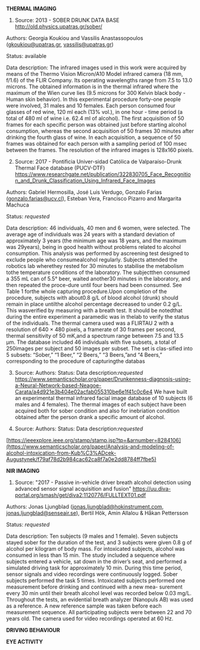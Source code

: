 
**THERMAL IMAGING**

1. Source: 2013 - SOBER DRUNK DATA BASE http://old.physics.upatras.gr/sober/

Authors: Georgia Koukiou and Vassilis Anastassopoulos (gkoukiou@upatras.gr, vassilis@upatras.gr)

Status: available

Data description: The infrared images used in this work were acquired by means of the Thermo Vision Micron/A10 Model infrared camera (18 mm, f/1.6) of the FLIR Company. Its operating wavelengths range from 7.5 to 13.0 microns. The obtained information is in the thermal infrared where the maximum of the Wien curve lies (9.5 microns for 300 Kelvin black body - Human skin behavior). In this experimental procedure forty-one people were involved, 31 males and 10 females. Each person consumed four glasses of red wine, 120 ml each (13% vol.), in one hour - time period (a total of 480 ml of wine i.e. 62.4 ml of alcohol). The first acquisition of 50 frames for each specific person was obtained just before starting alcohol consumption, whereas the second acquisition of 50 frames 30 minutes after drinking the fourth glass of wine. In each acquisition, a sequence of 50 frames was obtained for each person with a sampling period of 100 msec between the frames. The resolution of the infrared images is 128x160 pixels.


2. Source: 2017 - Pontificia Univer-sidad Católica de Valparaíso-Drunk Thermal Face database (PUCV-DTF) https://www.researchgate.net/publication/322830705_Face_Recognition_and_Drunk_Classification_Using_Infrared_Face_Images

Authors: Gabriel Hermosilla, José Luis Verdugo, Gonzalo Farias (gonzalo.farias@ucv.cl), Esteban Vera, Francisco Pizarro and Margarita Machuca

Status: *requested*

Data description: 46 individuals, 40 men and 6 women, were selected. The average age of individuals was 24 years with a standard deviation of approximately 3 years (the minimum age was 18 years, and the maximum was 29years), being in good health without problems related to alcohol consumption. This analysis was performed by ascreening test designed to exclude people who consumealcohol regularly.
Subjects attended the robotics lab wherethey rested for 30 minutes to stabilise the metabolism tothe temperature conditions of the laboratory. The subjectthen consumed a 355 mL can of 5.5° beer, waited another30 minutes in the laboratory, and then repeated the proce-dure until four beers had been consumed. See Table 1 forthe whole capturing procedure.Upon completion of the procedure, subjects with about0.8 g/L of blood alcohol (drunk) should remain in place untilthe alcohol percentage decreased to under 0.2 g/L. This wasverified by measuring with a breath test. It should be notedthat during the entire experiment a paramedic was in thelab to verify the status of the individuals.
The thermal camera used was a FLIRTAU 2 with a resolution of 640 × 480 pixels, a framerate of 30 frames per second, thermal sensitivity of 50 mK,and a spectrum range between 7.5 and 13.5 μm. The database included 46 individuals with five subsets, a total of 250images per subject and 50 images per subset. The set is clas-sified into 5 subsets: “Sober,” “1 Beer,” “2 Beers,” “3 Beers,”and “4 Beers,” corresponding to the procedure of capturingthe databas 




3. Source: 
Authors: 
Status: 
Data description:*requested*
https://www.semanticscholar.org/paper/Drunkenness-diagnosis-using-a-Neural-Network-based-Neagoe-Carata/a4d921e3b404e02acfab055310be6e1f41c0c6e4
We have built an experimental thermal infrared facial image database of 10 subjects (6 males and 4 females). 
The thermal images of each subject have been acquired both for sober condition 
and also for inebriation condition obtained after the person drank a specific amount of alcohol. 

4. Source: 
Authors: 
Status: 
Data description:*requested*

[https://ieeexplore.ieee.org/stamp/stamp.jsp?tp=&arnumber=8284106](https://www.semanticscholar.org/paper/Analysis-and-modeling-of-alcohol-intoxication-from-Kub%C3%ADcek-Augustynek/f79af78d2b984cac62ca8f7a0e2dd8784ff7fbe5)


**NIR IMAGING**

1. Source: "2017 - Passive in-vehicle driver breath alcohol detection using advanced sensor signal acquisition and fusion"
https://uu.diva-portal.org/smash/get/diva2:1120776/FULLTEXT01.pdf

Authors: Jonas Ljungblad (jonas.ljungblad@hokinstrument.com, jonas.ljungblad@senseair.se), Bertil Hök, Amin Allalou & Håkan Pettersson

Status: *requested*

Data description:
Ten subjects (9 males and 1 female). Seven subjects stayed
sober for the duration of the test, and 3 subjects were given
0.8 g of alcohol per kilogram of body mass. For intoxicated
subjects, alcohol was consumed in less than 15 min. The study
included a sequence where subjects entered a vehicle, sat down
in the driver’s seat, and performed a simulated driving task for
approximately 10 min. During this time period, sensor signals
and video recordings were continuously logged. Sober subjects
performed the task 5 times. Intoxicated subjects performed one
measurement before drinking and continued with a new mea-
surement every 30 min until their breath alcohol level was
recorded below 0.03 mg/L. Throughout the tests, an evidential
breath analyzer (Nanopuls AB) was used as a reference. A new
reference sample was taken before each measurement sequence.
All participating subjects were between 22 and 70 years old. 
The camera used for video recordings operated at 60 Hz. 

**DRIVING BEHAVIOUR**

**EYE ACTIVITY**
